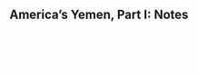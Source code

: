 <div style="text-align:left">

<h2>America’s Yemen, Part I: Notes</h2>
<span style="font-size:75%; color:white">
    <ul>
        <li>[Citation]</li>
        <li>[Citation]</li>
        <li>[Citation]</li>
        <li>[Citation]</li>
        <li>[Citation]</li>
</spam>

</div>

<br>